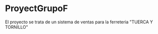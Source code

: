 # ProyectGrupoF
El proyecto se trata de un sistema de ventas para la ferreteria "TUERCA Y TORNILLO"

